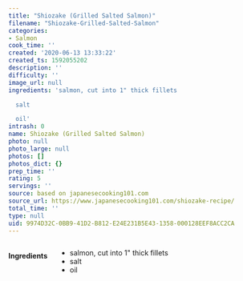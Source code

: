 ```yaml
---
title: "Shiozake (Grilled Salted Salmon)"
filename: "Shiozake-Grilled-Salted-Salmon"
categories:
- Salmon
cook_time: ''
created: '2020-06-13 13:33:22'
created_ts: 1592055202
description: ''
difficulty: ''
image_url: null
ingredients: 'salmon, cut into 1" thick fillets

  salt

  oil'
intrash: 0
name: Shiozake (Grilled Salted Salmon)
photo: null
photo_large: null
photos: []
photos_dict: {}
prep_time: ''
rating: 5
servings: ''
source: based on japanesecooking101.com
source_url: https://www.japanesecooking101.com/shiozake-recipe/
total_time: ''
type: null
uid: 9974D32C-0BB9-41D2-B812-E24E231B5E43-1358-000128EEF8ACC2CA
---
```

<div class="large-8 medium-7 columns" id="writeup">	</div><!-- #writeup -->
</div><!-- #row-one -->
<div class="row" id="row-two">	<div class="medium-4 small-5 columns"><h4 id="ingredients">Ingredients</h4><div class="box box-ingredients content"><ul>
<li>salmon, cut into 1&quot; thick fillets</li>
<li>salt</li>
<li>oil</li>
</ul>
</div>	</div>	<div class="medium-6 small-7 columns">	</div>